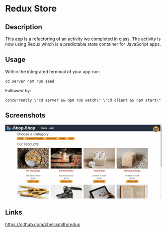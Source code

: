 # Redux Store

## Description
This app is a refactoring of an activity we completed in class. The activity is now using Redux which is a predictable state container for JavaScript apps.

## Usage
Within the integrated terminal of your app run:

    cd server npm run seed
Followed by: 

    concurrently \"cd server && npm run watch\" \"cd client && npm start\"

## Screenshots
![](./images/demo.gif)

## Links
https://github.com/chelssmith/redux


